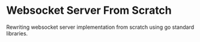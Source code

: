 # Websocket Server From Scratch

Rewriting websocket server implementation from scratch using go standard libraries.

